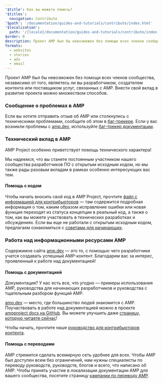 ```yaml
---
'$title': Как вы можете помочь?
'$titles':
  navigation: Contribute
'$path': '/documentation/guides-and-tutorials/contribute/index.html'
'$localization':
  path: '/{locale}/documentation/guides-and-tutorials/contribute/index.html'
$order: 0
description: Проект AMP был бы невозможен без помощи всех членов сообщества, независимо от того, являетесь ли вы разработчиком, создателем контента или поставщиком услуг, связанных с AMP.
formats:
  - websites
  - stories
  - ads
  - email
---
```


Проект AMP был бы невозможен без помощи всех членов сообщества, независимо от того, являетесь ли вы разработчиком, создателем контента или поставщиком услуг, связанных с AMP. Внести свой вклад в развитие проекта можно множеством способов.

### Сообщение о проблемах в AMP

Если вы хотите отправить отзыв об AMP или столкнулись с техническими проблемами, сообщите об этом в [баг-трекере](https://github.com/ampproject/amphtml/issues). Если у вас возникли проблемы с [amp.dev](https://amp.dev), используйте [баг-трекер документации](https://github.com/ampproject/docs/issues).

### Технический вклад в AMP

AMP Project особенно приветствует помощь технического характера!

Мы надеемся, что вы станете постоянным участником нашего сообщества разработчиков ПО с открытым исходным кодом, но мы также рады разовым вкладам в рамках особенно интересующих вас тем.

#### Помощь с кодом

Чтобы начать вносить свой код в AMP Project, прочтите [файл с информацией для контрибьюторов](https://github.com/ampproject/amphtml/blob/main/CONTRIBUTING.md) — там содержится подробная информация о том, каким образом исправление ошибки или новая функция переходят из статуса концепции в реальный код, а также о том, как вы можете участвовать в технических разработках и обсуждениях. Если вы еще не работали с открытым исходным кодом, предлагаем ознакомиться с [советами для начинающих](https://github.com/ampproject/amphtml/blob/main/CONTRIBUTING.md#contributing-code).

### Работа над информационными ресурсами AMP

Содержимое сайта [amp.dev](https://amp.dev) — это то, с помощью чего разработчики учатся создавать успешный AMP-контент. Благодарим вас за интерес, проявленный к работе над документацией!

#### Помощь с документацией

Документация? У нас есть все, что угодно — примеры использования AMP, руководства для начинающих разработчиков и руководства с тщательным разбором функций AMP.

[amp.dev](https://amp.dev) — место, где большинство людей знакомится с AMP. Поучаствовать в работе над документацией можно в проекте [ampproject docs на GitHub](https://github.com/ampproject/docs). Вы можете улучшить даже [страницу, которую читаете сейчас](https://github.com/ampproject/docs/blob/master/content/docs/contribute/contribute.md)!

Чтобы начать, прочтите наше [руководство для контрибьюторов контента](contribute-documentation/index.md?format=websites).

#### Помощь с переводами

AMP стремится сделать всемирную сеть удобнее для всех. Чтобы AMP был доступен всем без ограничений, нам нужны специалисты по переводу руководств, руководств, блогов и всего, что написано об AMP. Чтобы принять участие в локализации документации AMP для вашего сообщества, посетите страницу [кампании по переводу AMP](https://github.com/ampproject/docs/blob/master/TRANSLATIONS.md).
